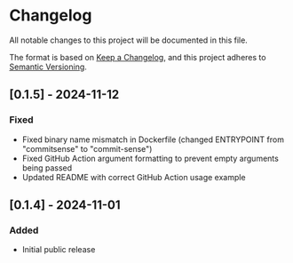 # Changelog

All notable changes to this project will be documented in this file.

The format is based on [Keep a Changelog](https://keepachangelog.com/en/1.0.0/),
and this project adheres to [Semantic Versioning](https://semver.org/spec/v2.0.0.html).

## [0.1.5] - 2024-11-12

### Fixed
- Fixed binary name mismatch in Dockerfile (changed ENTRYPOINT from "commitsense" to "commit-sense")
- Fixed GitHub Action argument formatting to prevent empty arguments being passed
- Updated README with correct GitHub Action usage example

## [0.1.4] - 2024-11-01

### Added
- Initial public release
